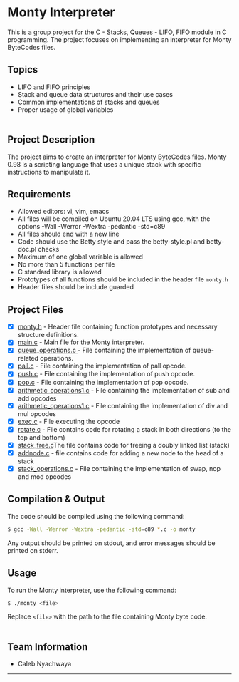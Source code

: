 # Monty Interpreter

This is a group project for the C - Stacks, Queues - LIFO, FIFO module in C programming. The project focuses on implementing an interpreter for Monty ByteCodes files.

## Topics
- LIFO and FIFO principles
- Stack and queue data structures and their use cases
- Common implementations of stacks and queues
- Proper usage of global variables
<br><br>

## Project Description
The project aims to create an interpreter for Monty ByteCodes files. Monty 0.98 is a scripting language that uses a unique stack with specific instructions to manipulate it.

## Requirements
- Allowed editors: vi, vim, emacs
- All files will be compiled on Ubuntu 20.04 LTS using gcc, with the options -Wall -Werror -Wextra -pedantic -std=c89
- All files should end with a new line
- Code should use the Betty style and pass the betty-style.pl and betty-doc.pl checks
- Maximum of one global variable is allowed
- No more than 5 functions per file
- C standard library is allowed
- Prototypes of all functions should be included in the header file `monty.h`
- Header files should be include guarded

## Project Files
- [x] [monty.h](./monty.h) - Header file containing function prototypes and necessary structure definitions.
- [x] [main.c](./main.c) - Main file for the Monty interpreter.
- [x] [queue_operations.c ](./queue_operations.c ) - File containing the implementation of queue-related operations.
- [x] [pall.c](./pall.c) - File containing the implementation of pall opcode.
- [x] [push.c](./pall.c) - File containing the implementation of push opcode.
- [x] [pop.c](pop.c) - File containing the implementation of pop opcode.
- [x] [arithmetic_operations1.c](./arithmetic_operations1.c) - File containing the implementation of sub and add opcodes
- [x] [arithmetic_operations1.c](./arithmetic_operations1.c) - File containing the implementation of div and mul opcodes
- [x] [exec.c](./exec.c) - File executing the opcode
- [x] [rotate.c](./rotate.c) - File contains code for rotating a stack in both directions (to the top and bottom)
- [x] [stack_free.c](./stack_free.c)The file contains code for freeing a doubly linked list (stack)
- [x] [addnode.c](./addnode.c) - file contains code for adding a new node to the head of a stack
- [x] [stack_operations.c](./stack_operations.c) - File containing the implementation of swap, nop and mod opcodes

## Compilation & Output
The code should be compiled using the following command:

```bash
$ gcc -Wall -Werror -Wextra -pedantic -std=c89 *.c -o monty
```
Any output should be printed on stdout, and error messages should be printed on stderr.

## Usage
To run the Monty interpreter, use the following command:

```bash
$ ./monty <file>
```
Replace `<file>` with the path to the file containing Monty byte code.
<br><br>

## Team Information
- Caleb Nyachwaya

---
